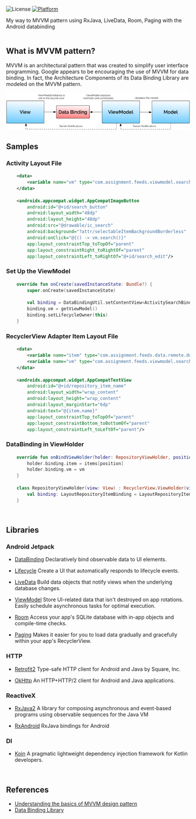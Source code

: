 ![License](https://img.shields.io/badge/License-Apache%202.0-blue.svg)
[![Platform](https://img.shields.io/badge/platform-Android-green.svg)](http://developer.android.com/index.html)

My way to MVVM pattern using RxJava, LiveData, Room, Paging with the Android databinding
<br/>
<br/>

## What is MVVM pattern?
MVVM is an architectural pattern that was created to simplify user interface programming. 
Google appears to be encouraging the use of MVVM for data binding. 
In fact, the Architecture Components of its Data Binding Library are modeled on the MVVM pattern.

<img src="images/databinding.png"/>
<br/>

## Samples
### Activity Layout File
```xml
    <data>
        <variable name="vm" type="com.assignment.feeds.viewmodel.search.SearchViewModel"/>
    </data>
    
    <androidx.appcompat.widget.AppCompatImageButton
        android:id="@+id/search_button"
        android:layout_width="48dp"
        android:layout_height="48dp"
        android:src="@drawable/ic_search"
        android:background="?attr/selectableItemBackgroundBorderless"
        android:onClick="@{() -> vm.search()}"
        app:layout_constraintTop_toTopOf="parent"
        app:layout_constraintRight_toRightOf="parent"
        app:layout_constraintLeft_toRightOf="@+id/search_edit"/>
```

### Set Up the ViewModel
```Kotlin
    override fun onCreate(savedInstanceState: Bundle?) {
        super.onCreate(savedInstanceState)

        val binding = DataBindingUtil.setContentView<ActivitySearchBinding>(this, R.layout.activity_search)
        binding.vm = getViewModel()
        binding.setLifecycleOwner(this)
    }
```

### RecyclerView Adapter Item Layout File
```xml
    <data>
        <variable name="item" type="com.assignment.feeds.data.remote.domain.Repository"/>
        <variable name="vm" type="com.assignment.feeds.viewmodel.search.SearchViewModel"/>
    </data>
    
    <androidx.appcompat.widget.AppCompatTextView
        android:id="@+id/repository_item_name"
        android:layout_width="wrap_content"
        android:layout_height="wrap_content"
        android:layout_marginStart="6dp"
        android:text="@{item.name}"
        app:layout_constraintTop_toTopOf="parent"
        app:layout_constraintBottom_toBottomOf="parent"
        app:layout_constraintLeft_toLeftOf="parent"/>
```

### DataBinding in ViewHolder
```kotlin
    override fun onBindViewHolder(holder: RepositoryViewHolder, position: Int) {
        holder.binding.item = items[position]
        holder.binding.vm = vm
    }
    
    class RepositoryViewHolder(view: View) : RecyclerView.ViewHolder(view) {
        val binding: LayoutRepositoryItemBinding = LayoutRepositoryItemBinding.bind(view)
    }
```
<br/>

## Libraries

### Android Jetpack

* [DataBinding](https://developer.android.com/topic/libraries/data-binding/) Declaratively bind observable data to UI elements.

* [Lifecycle](https://developer.android.com/topic/libraries/architecture/lifecycle) Create a UI that automatically responds to lifecycle events.

* [LiveData](https://developer.android.com/topic/libraries/architecture/livedata) Build data objects that notify views when the underlying database changes.

* [ViewModel](https://developer.android.com/topic/libraries/architecture/viewmodel) Store UI-related data that isn't destroyed on app rotations. Easily schedule asynchronous tasks for optimal execution.

* [Room](https://developer.android.com/topic/libraries/architecture/room) Access your app's SQLite database with in-app objects and compile-time checks.

* [Paging](https://developer.android.com/topic/libraries/architecture/paging/) Makes it easier for you to load data gradually and gracefully within your app's RecyclerView.

### HTTP

* [Retrofit2](https://github.com/square/retrofit) Type-safe HTTP client for Android and Java by Square, Inc.

* [OkHttp](https://github.com/square/okhttp) An HTTP+HTTP/2 client for Android and Java applications.

### ReactiveX

* [RxJava2](https://github.com/ReactiveX/RxJava) A library for composing asynchronous and event-based programs using observable sequences for the Java VM

* [RxAndroid](https://github.com/ReactiveX/RxAndroid) RxJava bindings for Android

### DI

* [Koin](https://insert-koin.io/) A pragmatic lightweight dependency injection framework for Kotlin developers.
<br/>

## References

* [Understanding the basics of MVVM design pattern](https://blogs.msdn.microsoft.com/msgulfcommunity/2013/03/13/understanding-the-basics-of-mvvm-design-pattern/)
* [Data Binding Library](https://developer.android.com/topic/libraries/data-binding/)
<br/>

